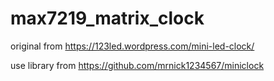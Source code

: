 # max7219_matrix_clock
original from https://123led.wordpress.com/mini-led-clock/

use library from https://github.com/mrnick1234567/miniclock
